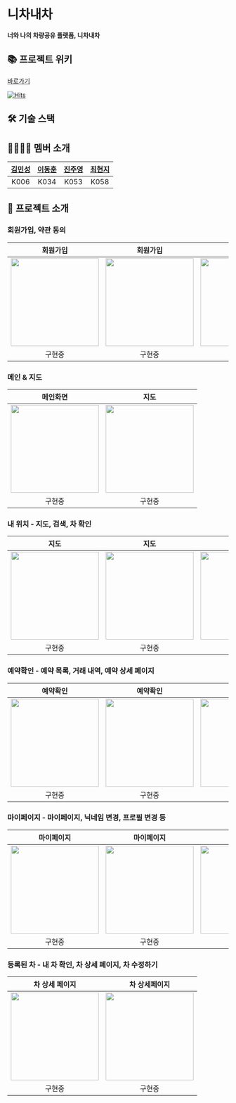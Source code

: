 # 니차내차
**너와 나의 차량공유 플랫폼, 니차내차**
## 📚 프로젝트 위키
[바로가기](https://www.github.com/boostcampwm-2022/android01-UCMC/wiki)

[![Hits](https://hits.seeyoufarm.com/api/count/incr/badge.svg?url=https%3A%2F%2Fgithub.com%2Fboostcampwm-2022%2Fandroid01-UCMC&count_bg=%236A94FF&title_bg=%232E2E2E&title=hits&edge_flat=false)](https://hits.seeyoufarm.com)


## 🛠 기술 스택

## 👨‍👩‍👧‍👦 멤버 소개
| [김민성](https://www.github.com/minseonglove) | [이동훈](https://www.github.com/ldh019) | [진주영](https://www.github.com/juyoung0520) | [최현지](https://www.github.com/hyunji99Choi) |
| :-----: | :-----: | :-----: | :-----: |
| K006 | K034 | K053 | K058 |


## 🚗 프로젝트 소개

<!-- ## 주요 기능 -->




### 회원가입, 약관 동의

|회원가입|회원가입|회원가입|회원가입|
|:-----:|:-----:|:-----:|:-----:|
|<img width=200 src="">|<img width=200 src="">|<img width=200 src="">|<img width=200 src="">|
|구현중|구현중|구현중|구현중|

### 메인 & 지도

|메인화면|지도|
|:-----------:|:-----:|
|<img width=200 src="">|<img width=200 src="">|
|구현중|구현중|

### 내 위치 - 지도, 검색, 차 확인

|지도|지도|지도|
|:-----:|:-----:|:-----:|
|<img width=200 src="">|<img width=200 src="">|<img width=200 src="">|
|구현중|구현중|구현중|

### 예약확인 - 예약 목록, 거래 내역, 예약 상세 페이지

|예약확인|예약확인|예약확인|예약확인|예약확인|
|:-----:|:-----:|:-----:|:-----:|:-----:|
|<img width=200 src="">|<img width=200 src="">|<img width=200 src="">|<img width=200 src="">|<img width=200 src="">|
|구현중|구현중|구현중|구현중|구현중|

### 마이페이지 - 마이페이지, 닉네임 변경, 프로필 변경 등

|마이페이지|마이페이지|마이페이지|
|:-----:|:-----:|:-----:|
|<img width=200 src="">|<img width=200 src="">|<img width=200 src="">|<img width=200 src="">|
|구현중|구현중|구현중|

### 등록된 차 - 내 차 확인, 차 상세 페이지, 차 수정하기

|차 상세 페이지|차 상세페이지|
|:-----:|:-----:|
|<img width=200 src="">|<img width=200 src="">|
|구현중|구현중|


